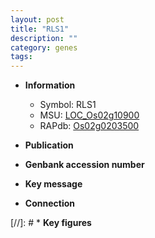 ```yaml
---
layout: post
title: "RLS1"
description: ""
category: genes
tags: 
---
```


* **Information**  
    + Symbol: RLS1  
    + MSU: [LOC_Os02g10900](http://rice.uga.edu/cgi-bin/ORF_infopage.cgi?orf=LOC_Os02g10900)  
    + RAPdb: [Os02g0203500](http://rapdb.dna.affrc.go.jp/viewer/gbrowse_details/irgsp1?name=Os02g0203500)  

* **Publication**  

* **Genbank accession number**  

* **Key message**  

* **Connection**  

[//]: # * **Key figures**  


